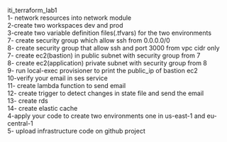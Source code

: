  iti_terraform_lab1 <br />
1- network resources into network module  <br />
2-create two workspaces dev and prod <br />
3-create two variable definition files(.tfvars) for the two environments <br />
7- create security group which allow ssh from 0.0.0.0/0 <br />
8- create security group that allow ssh and port 3000 from vpc cidr only <br />
7- create ec2(bastion) in public subnet with security group from 7 <br />
8- create ec2(application) private subnet with security group from 8 <br />
9- run local-exec provisioner to print the public_ip of bastion ec2 <br />
10-verify your email in ses service <br />
11- create lambda function to send email <br />
12- create trigger to detect changes in state file and send the email <br />
13- create rds <br />
14- create elastic cache <br />
4-apply your code to create two environments one in us-east-1 and eu-central-1 <br />
5- upload infrastructure code on github project <br />
